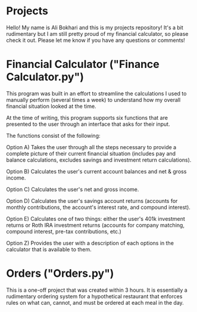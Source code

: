 # Projects
Hello! My name is Ali Bokhari and this is my projects repository! It's a bit rudimentary but I am still pretty proud of my financial calculator, so please check it out. 
Please let me know if you have any questions or comments!

# Financial Calculator ("Finance Calculator.py")
  This program was built in an effort to streamline the calculations I used to manually perform (several times a week) to understand how my overall financial situation looked at the time.
  
  At the time of writing, this program supports six functions that are presented to the user through an interface that asks for their input. 
  
  The functions consist of the following:
  
  Option A) Takes the user through all the steps necessary to provide a complete picture of their current financial situation (includes pay and balance calculations, excludes savings and investment return calculations).
  
  Option B) Calculates the user's current account balances and net & gross income.
  
  Option C) Calculates the user's net and gross income.
  
  Option D) Calculates the user's savings account returns (accounts for monthly contributions, the account's interest rate, and compound interest).
  
  Option E) Calculates one of two things: either the user's 401k investment returns or Roth IRA investment returns (accounts for company matching, compound interest, pre-tax contributions, etc.) 
  
  Option Z) Provides the user with a description of each options in the calculator that is available to them.
  
  

# Orders ("Orders.py")
  This is a one-off project that was created within 3 hours. It is essentially a rudimentary ordering system for a hypothetical restaurant that enforces rules on what can, cannot, and must be ordered at each meal in the day.
